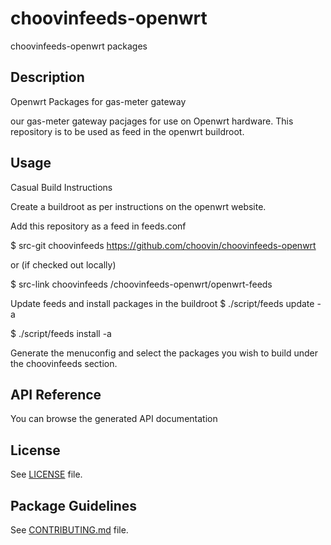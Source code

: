 # choovinfeeds-openwrt
choovinfeeds-openwrt packages

## Description

Openwrt Packages for gas-meter gateway

our gas-meter gateway  pacjages for use on Openwrt hardware. This repository is to be used as feed in the openwrt buildroot.

## Usage

Casual Build Instructions

Create a buildroot as per instructions on the openwrt website.

Add this repository as a feed in feeds.conf

$ src-git choovinfeeds https://github.com/choovin/choovinfeeds-openwrt

or (if checked out locally)

$ src-link choovinfeeds /choovinfeeds-openwrt/openwrt-feeds

Update feeds and install packages in the buildroot
$ ./script/feeds update -a

$ ./script/feeds install -a

Generate the menuconfig and select the packages you wish to build under the choovinfeeds section.

## API Reference

You can browse the generated API documentation

## License

See [LICENSE](LICENSE) file.
 
## Package Guidelines

See [CONTRIBUTING.md](CONTRIBUTING.md) file.
